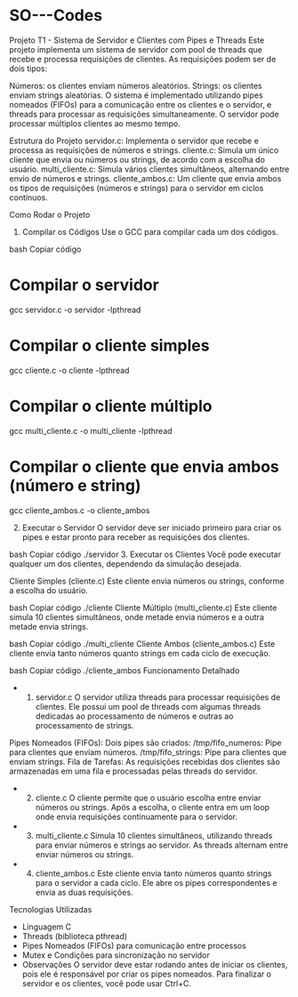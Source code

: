 # SO---Codes

Projeto T1 - Sistema de Servidor e Clientes com Pipes e Threads
Este projeto implementa um sistema de servidor com pool de threads que recebe e processa requisições de clientes. As requisições podem ser de dois tipos:

Números: os clientes enviam números aleatórios.
Strings: os clientes enviam strings aleatórias.
O sistema é implementado utilizando pipes nomeados (FIFOs) para a comunicação entre os clientes e o servidor, e threads para processar as requisições simultaneamente. O servidor pode processar múltiplos clientes ao mesmo tempo.

Estrutura do Projeto
servidor.c: Implementa o servidor que recebe e processa as requisições de números e strings.
cliente.c: Simula um único cliente que envia ou números ou strings, de acordo com a escolha do usuário.
multi_cliente.c: Simula vários clientes simultâneos, alternando entre envio de números e strings.
cliente_ambos.c: Um cliente que envia ambos os tipos de requisições (números e strings) para o servidor em ciclos contínuos.

Como Rodar o Projeto
1. Compilar os Códigos
Use o GCC para compilar cada um dos códigos.

bash
Copiar código
# Compilar o servidor
gcc servidor.c -o servidor -lpthread

# Compilar o cliente simples
gcc cliente.c -o cliente -lpthread

# Compilar o cliente múltiplo
gcc multi_cliente.c -o multi_cliente -lpthread

# Compilar o cliente que envia ambos (número e string)
gcc cliente_ambos.c -o cliente_ambos

2. Executar o Servidor
O servidor deve ser iniciado primeiro para criar os pipes e estar pronto para receber as requisições dos clientes.

bash
Copiar código
./servidor
3. Executar os Clientes
Você pode executar qualquer um dos clientes, dependendo da simulação desejada.

Cliente Simples (cliente.c)
Este cliente envia números ou strings, conforme a escolha do usuário.

bash
Copiar código
./cliente
Cliente Múltiplo (multi_cliente.c)
Este cliente simula 10 clientes simultâneos, onde metade envia números e a outra metade envia strings.

bash
Copiar código
./multi_cliente
Cliente Ambos (cliente_ambos.c)
Este cliente envia tanto números quanto strings em cada ciclo de execução.

bash
Copiar código
./cliente_ambos
Funcionamento Detalhado
- 1. servidor.c
O servidor utiliza threads para processar requisições de clientes. Ele possui um pool de threads com algumas threads dedicadas ao processamento de números e outras ao processamento de strings.

Pipes Nomeados (FIFOs): Dois pipes são criados:
/tmp/fifo_numeros: Pipe para clientes que enviam números.
/tmp/fifo_strings: Pipe para clientes que enviam strings.
Fila de Tarefas: As requisições recebidas dos clientes são armazenadas em uma fila e processadas pelas threads do servidor.
- 2. cliente.c
O cliente permite que o usuário escolha entre enviar números ou strings. Após a escolha, o cliente entra em um loop onde envia requisições continuamente para o servidor.

- 3. multi_cliente.c
Simula 10 clientes simultâneos, utilizando threads para enviar números e strings ao servidor. As threads alternam entre enviar números ou strings.

- 4. cliente_ambos.c
Este cliente envia tanto números quanto strings para o servidor a cada ciclo. Ele abre os pipes correspondentes e envia as duas requisições.

Tecnologias Utilizadas
- Linguagem C
- Threads (biblioteca pthread)
- Pipes Nomeados (FIFOs) para comunicação entre processos
- Mutex e Condições para sincronização no servidor
- Observações
O servidor deve estar rodando antes de iniciar os clientes, pois ele é responsável por criar os pipes nomeados.
Para finalizar o servidor e os clientes, você pode usar Ctrl+C.
